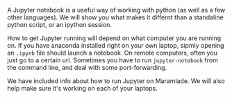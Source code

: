 A Jupyter notebook is a useful way of working with python (as well as a few other languages).  We will show you what makes it differnt than a standaline python script, or an ipython session.

How to get Jupyter running will depend on what computer you are running on.  If you have anaconda installed right on your own laptop, sipmly opening an `.ipynb` file should launch a notebook.  On remote computers, often you just go to a certain url.  Sometimes you have to run `jupyter-notebook` from the command line, and deal with some port-forwarding.  

We have included info about how to run Jupyter on Maramlade.  We will also help make sure it's working on each of your laptops.